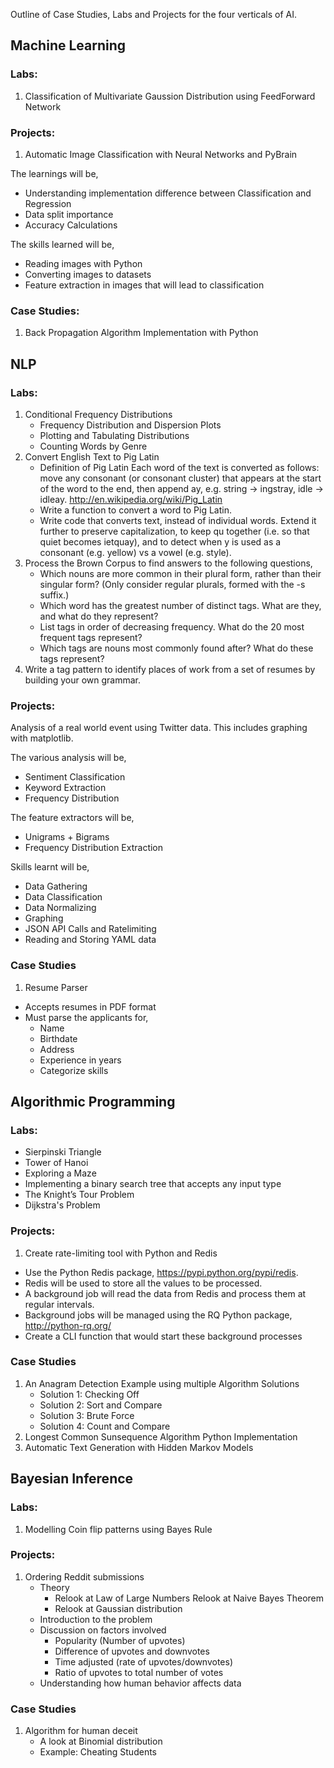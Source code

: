 Outline of Case Studies, Labs and Projects for the four verticals of AI.

## Machine Learning

### Labs:
1. Classification of Multivariate Gaussion Distribution using FeedForward Network

### Projects:
1. Automatic Image Classification with Neural Networks and PyBrain

The learnings will be,
- Understanding implementation difference between Classification and Regression
- Data split importance
- Accuracy Calculations

The skills learned will be,
- Reading images with Python
- Converting images to datasets
- Feature extraction in images that will lead to classification

### Case Studies:
1. Back Propagation Algorithm Implementation with Python

## NLP

### Labs:
1. Conditional Frequency Distributions
    - Frequency Distribution and Dispersion Plots
    - Plotting and Tabulating Distributions
    - Counting Words by Genre
2. Convert English Text to Pig Latin
    - Definition of Pig Latin Each word of the text is converted as follows: move any consonant (or consonant   cluster) that appears at the start of the word to the end, then append ay, e.g. string → ingstray, idle → idleay. http://en.wikipedia.org/wiki/Pig_Latin
    - Write a function to convert a word to Pig Latin.
    - Write code that converts text, instead of individual words. Extend it further to preserve capitalization, to keep qu together (i.e. so that quiet becomes ietquay), and to detect when y is used as a consonant (e.g. yellow) vs a vowel (e.g. style).
3. Process the Brown Corpus to find answers to the following questions,
    - Which nouns are more common in their plural form, rather than their singular form? (Only consider regular plurals, formed with the -s suffix.)
    - Which word has the greatest number of distinct tags. What are they, and what do they represent?
    - List tags in order of decreasing frequency. What do the 20 most frequent tags represent?
    - Which tags are nouns most commonly found after? What do these tags represent?
4. Write a tag pattern to identify places of work from a set of resumes by building your own grammar.

### Projects:
Analysis of a real world event using Twitter data. This includes graphing with matplotlib.

The various analysis will be,
- Sentiment Classification
- Keyword Extraction
- Frequency Distribution

The feature extractors will be,
- Unigrams + Bigrams
- Frequency Distribution Extraction

Skills learnt will be,
- Data Gathering
- Data Classification
- Data Normalizing
- Graphing
- JSON API Calls and Ratelimiting
- Reading and Storing YAML data

### Case Studies
1. Resume Parser
- Accepts resumes in PDF format
- Must parse the applicants for,
    - Name
    - Birthdate
    - Address
    - Experience in years
    - Categorize skills

## Algorithmic Programming

### Labs:
- Sierpinski Triangle
- Tower of Hanoi
- Exploring a Maze
- Implementing a binary search tree that accepts any input type
- The Knight’s Tour Problem
- Dijkstra's Problem

### Projects:
1. Create rate-limiting tool with Python and Redis
  - Use the Python Redis package, https://pypi.python.org/pypi/redis.
  - Redis will be used to store all the values to be processed.
  - A background job will read the data from Redis and process them at regular intervals.
  - Background jobs will be managed using the RQ Python package, http://python-rq.org/
  - Create a CLI function that would start these background processes

### Case Studies
1. An Anagram Detection Example using multiple Algorithm Solutions
    - Solution 1: Checking Off
    - Solution 2: Sort and Compare
    - Solution 3: Brute Force
    - Solution 4: Count and Compare
2. Longest Common Sunsequence Algorithm Python Implementation
3. Automatic Text Generation with Hidden Markov Models

## Bayesian Inference

### Labs:
1. Modelling Coin flip patterns using Bayes Rule

### Projects:
1. Ordering Reddit submissions
    - Theory
      - Relook at Law of Large Numbers Relook at Naive Bayes Theorem
      - Relook at Gaussian distribution
    - Introduction to the problem
    - Discussion on factors involved
      - Popularity (Number of upvotes)
      - Difference of upvotes and downvotes
      - Time adjusted (rate of upvotes/downvotes)
      - Ratio of upvotes to total number of votes
    - Understanding how human behavior affects data

### Case Studies
1. Algorithm for human deceit
    - A look at Binomial distribution
    - Example: Cheating Students
